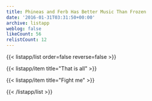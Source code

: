 ```yaml
---
title: Phineas and Ferb Has Better Music Than Frozen
date: '2016-01-31T03:31:50+00:00'
archive: listapp
weblog: false
likeCount: 56
relistCount: 12
---
```



{{< listapp/list order=false reverse=false >}}

   {{< listapp/item title="That is all" >}}

   {{< listapp/item title="Fight me" >}}

{{< /listapp/list >}}

